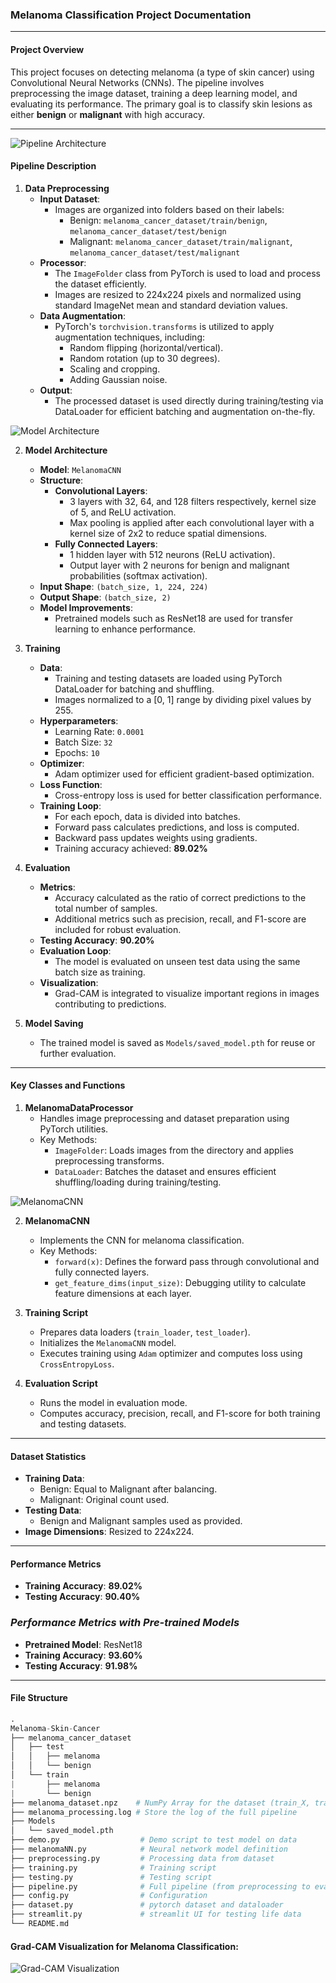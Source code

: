 ### Melanoma Classification Project Documentation

---

#### **Project Overview**
This project focuses on detecting melanoma (a type of skin cancer) using Convolutional Neural Networks (CNNs). The pipeline involves preprocessing the image dataset, training a deep learning model, and evaluating its performance. The primary goal is to classify skin lesions as either **benign** or **malignant** with high accuracy.

---

![Pipeline Architecture](diagram1.png)

#### **Pipeline Description**

1. **Data Preprocessing**
   - **Input Dataset**:
     - Images are organized into folders based on their labels:
       - Benign: `melanoma_cancer_dataset/train/benign`, `melanoma_cancer_dataset/test/benign`
       - Malignant: `melanoma_cancer_dataset/train/malignant`, `melanoma_cancer_dataset/test/malignant`
   - **Processor**:
     - The `ImageFolder` class from PyTorch is used to load and process the dataset efficiently.
     - Images are resized to 224x224 pixels and normalized using standard ImageNet mean and standard deviation values.
   - **Data Augmentation**:
     - PyTorch's `torchvision.transforms` is utilized to apply augmentation techniques, including:
       - Random flipping (horizontal/vertical).
       - Random rotation (up to 30 degrees).
       - Scaling and cropping.
       - Adding Gaussian noise.
   - **Output**:
     - The processed dataset is used directly during training/testing via DataLoader for efficient batching and augmentation on-the-fly.

![Model Architecture](model_architecture1.png)

2. **Model Architecture**
   - **Model**: `MelanomaCNN`
   - **Structure**:
     - **Convolutional Layers**:
       - 3 layers with 32, 64, and 128 filters respectively, kernel size of 5, and ReLU activation.
       - Max pooling is applied after each convolutional layer with a kernel size of 2x2 to reduce spatial dimensions.
     - **Fully Connected Layers**:
       - 1 hidden layer with 512 neurons (ReLU activation).
       - Output layer with 2 neurons for benign and malignant probabilities (softmax activation).
   - **Input Shape**: `(batch_size, 1, 224, 224)`
   - **Output Shape**: `(batch_size, 2)`
   - **Model Improvements**:
     - Pretrained models such as ResNet18 are used for transfer learning to enhance performance.

3. **Training**
   - **Data**:
     - Training and testing datasets are loaded using PyTorch DataLoader for batching and shuffling.
     - Images normalized to a [0, 1] range by dividing pixel values by 255.
   - **Hyperparameters**:
     - Learning Rate: `0.0001`
     - Batch Size: `32`
     - Epochs: `10`
   - **Optimizer**:
     - Adam optimizer used for efficient gradient-based optimization.
   - **Loss Function**:
     - Cross-entropy loss is used for better classification performance.
   - **Training Loop**:
     - For each epoch, data is divided into batches.
     - Forward pass calculates predictions, and loss is computed.
     - Backward pass updates weights using gradients.
     - Training accuracy achieved: **89.02%**

4. **Evaluation**
   - **Metrics**:
     - Accuracy calculated as the ratio of correct predictions to the total number of samples.
     - Additional metrics such as precision, recall, and F1-score are included for robust evaluation.
   - **Testing Accuracy**: **90.20%**
   - **Evaluation Loop**:
     - The model is evaluated on unseen test data using the same batch size as training.
   - **Visualization**:
     - Grad-CAM is integrated to visualize important regions in images contributing to predictions.

5. **Model Saving**
   - The trained model is saved as `Models/saved_model.pth` for reuse or further evaluation.

---

#### **Key Classes and Functions**

1. **MelanomaDataProcessor**
   - Handles image preprocessing and dataset preparation using PyTorch utilities.
   - Key Methods:
     - `ImageFolder`: Loads images from the directory and applies preprocessing transforms.
     - `DataLoader`: Batches the dataset and ensures efficient shuffling/loading during training/testing.

![MelanomaCNN](diagram.png)

2. **MelanomaCNN**
   - Implements the CNN for melanoma classification.
   - Key Methods:
     - `forward(x)`: Defines the forward pass through convolutional and fully connected layers.
     - `get_feature_dims(input_size)`: Debugging utility to calculate feature dimensions at each layer.

3. **Training Script**
   - Prepares data loaders (`train_loader`, `test_loader`).
   - Initializes the `MelanomaCNN` model.
   - Executes training using `Adam` optimizer and computes loss using `CrossEntropyLoss`.

4. **Evaluation Script**
   - Runs the model in evaluation mode.
   - Computes accuracy, precision, recall, and F1-score for both training and testing datasets.

---

#### **Dataset Statistics**
- **Training Data**:
  - Benign: Equal to Malignant after balancing.
  - Malignant: Original count used.
- **Testing Data**:
  - Benign and Malignant samples used as provided.
- **Image Dimensions**: Resized to 224x224.

---

#### **Performance Metrics**
- **Training Accuracy**: **89.02%**
- **Testing Accuracy**: **90.40%**

### *Performance Metrics with Pre-trained Models*
- **Pretrained Model**: ResNet18
- **Training Accuracy**: **93.60%**
- **Testing Accuracy**: **91.98%**

---

#### **File Structure**
``` python
.
Melanoma-Skin-Cancer
├── melanoma_cancer_dataset
│   ├── test
│   │   ├── melanoma
│   │   └── benign
│   └── train
|       ├── melanoma
|       └── benign
├── melanoma_dataset.npz    # NumPy Array for the dataset (train_X, train_Y, test_X, test_Y)
├── melanoma_processing.log # Store the log of the full pipeline
├── Models
│   └── saved_model.pth
├── demo.py                  # Demo script to test model on data
├── melanomaNN.py            # Neural network model definition
├── preprocessing.py         # Processing data from dataset
├── training.py              # Training script
├── testing.py               # Testing script
├── pipeline.py              # Full pipeline (from preprocessing to evaluation)
├── config.py                # Configuration
├── dataset.py               # pytorch dataset and dataloader
├── streamlit.py             # streamlit UI for testing life data
└── README.md
```

#### Grad-CAM Visualization for Melanoma Classification:

![Grad-CAM Visualization](output.png)
